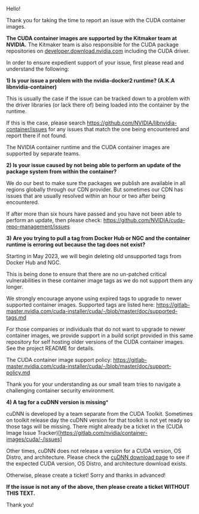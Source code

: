 Hello!

Thank you for taking the time to report an issue with the CUDA container images.

**The CUDA container images are supported by the Kitmaker team at NVIDIA.** The Kitmaker
team is also responsible for the CUDA package repositories on
[developer.download.nvidia.com](http://developer.download.nvidia.com/compute/cuda/repos)
including the CUDA driver.

In order to ensure expedient support of your issue, first please read and understand the
following:

**1) Is your issue a problem with the nvidia-docker2 runtime? (A.K.A
     libnvidia-container)**

   This is usually the case if the issue can be tracked down to a problem with the driver
   libraries (or lack there of) being loaded into the container by the runtime.

   If this is the case, please search https://github.com/NVIDIA/libnvidia-container/issues
   for any issues that match the one being encountered and report there if not found.

   The NVIDIA container runtime and the CUDA container images are supported by separate teams.

**2) Is your issue caused by not being able to perform an update of the package system
     from within the container?**

   We do our best to make sure the packages we publish are available in all regions
   globally through our CDN provider. But sometimes our CDN has issues that are usually
   resolved within an hour or two after being encountered.

   If after more than six hours have passed and you have not been able to perform an
   update, then please check: https://github.com/NVIDIA/cuda-repo-management/issues

**3) Are you trying to pull a tag from Docker Hub or NGC and the container runtime is
     erroring out because the tag does not exist?**

   Starting in May 2023, we will begin deleting old unsupported tags from Docker Hub and NGC.

   This is being done to ensure that there are no un-patched critical vulnerabilities in
   these container image tags as we do not support them any longer.

   We strongly encourage anyone using expired tags to upgrade to newer supported container
   images. Supported tags are listed here:
   https://gitlab-master.nvidia.com/cuda-installer/cuda/-/blob/master/doc/supported-tags.md

   For those companies or individuals that do not want to upgrade to newer container
   images, we provide support in a build script provided in this same repository for
   self hosting older versions of the CUDA container images. See the project README for
   details.

   The CUDA container image support policy:
   https://gitlab-master.nvidia.com/cuda-installer/cuda/-/blob/master/doc/support-policy.md

   Thank you for your understanding as our small team tries to navigate a challenging
   container security environment.

**4) A tag for a cuDNN version is missing***

   cuDNN is developed by a team separate from the CUDA Toolkit. Sometimes on toolkit
   release day the cuDNN version for that toolkit is not yet ready so those tags will be
   missing. There might already be a ticket in the
   (CUDA Image Issue Tracker)[https://gitlab.com/nvidia/container-images/cuda/-/issues]

   Other times, cuDNN does not release a version for a CUDA version, OS Distro, and
   architecture. Please check the [cuDNN download page](https://developer.nvidia.com/rdp/cudnn-download)
   to see if the expected CUDA version, OS Distro, and architecture download exists.

   Otherwise, please create a ticket! Sorry and thanks in advanced!

**If the issue is not any of the above, then please create a ticket WITHOUT THIS TEXT.**

Thank you!
